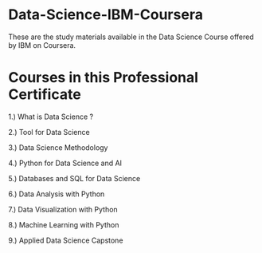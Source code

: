 # Data-Science-IBM-Coursera

These are the study materials available in the Data Science Course offered by IBM on Coursera.

# Courses in this Professional Certificate

1.) What is Data Science ?

2.) Tool for Data Science

3.) Data Science Methodology

4.) Python for Data Science and AI

5.) Databases and SQL for Data Science

6.) Data Analysis with Python

7.) Data Visualization with Python

8.) Machine Learning with Python

9.) Applied Data Science Capstone
